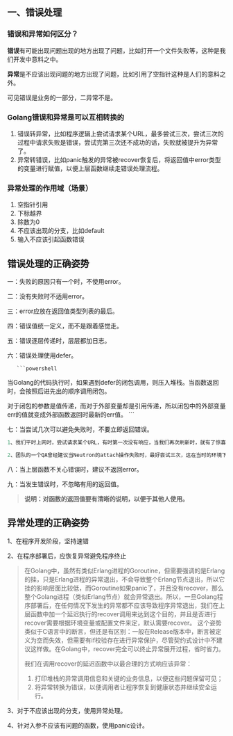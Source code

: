 





## 一、错误处理

### 错误和异常如何区分？

   **错误**有可能出现问题出现的地方出现了问题，比如打开一个文件失败等，这种是我们开发中意料之中。

   **异常**是不应该出现问题的地方出现了问题，比如引用了空指针这种是人们的意料之外。

   可见错误是业务的一部分，二异常不是。



### Golang错误和异常是可以互相转换的

1. 错误转异常，比如程序逻辑上尝试请求某个URL，最多尝试三次，尝试三次的过程中请求失败是错误，尝试完第三次还不成功的话，失败就被提升为异常了。
2. 异常转错误，比如panic触发的异常被recover恢复后，将返回值中error类型的变量进行赋值，以便上层函数继续走错误处理流程。

### 异常处理的作用域（场景）

1. 空指针引用
2. 下标越界
3. 除数为0
4. 不应该出现的分支，比如default
5. 输入不应该引起函数错误

## 错误处理的正确姿势

一：失败的原因只有一个时，不使用error。

二：没有失败时不适用error。

三：error应放在返回值类型列表的最后。

四：错误值统一定义，而不是跟着感觉走。

五：错误逐层传递时，层层都加日志。

六：错误处理使用defer。

       ```powershell
当Golang的代码执行时，如果遇到defer的闭包调用，则压入堆栈。当函数返回时，会按照后进先出的顺序调用闭包。

对于闭包的参数是值传递，而对于外部变量却是引用传递，所以闭包中的外部变量err的值就变成外部函数返回时最新的err值。
       ```

七：当尝试几次可以避免失败时，不要立即返回错误。

```powershell
1、我们平时上网时，尝试请求某个URL，有时第一次没有响应，当我们再次刷新时，就有了惊喜。

2、团队的一个QA曾经建议当Neutron的attach操作失败时，最好尝试三次，这在当时的环境下验证果然是有效的。
```

八：当上层函数不关心错误时，建议不返回error。

九：当发生错误时，不忽略有用的返回值。

>   **说明：对函数的返回值要有清晰的说明，以便于其他人使用。** 





## 异常处理的正确姿势

1、在程序开发阶段，坚持速错

2、在程序部署后，应恢复异常避免程序终止

> 在Golang中，虽然有类似Erlang进程的Goroutine，但需要强调的是Erlang的挂，只是Erlang进程的异常退出，不会导致整个Erlang节点退出，所以它挂的影响层面比较低，而Goroutine如果panic了，并且没有recover，那么整个Golang进程（类似Erlang节点）就会异常退出。所以，一旦Golang程序部署后，在任何情况下发生的异常都不应该导致程序异常退出，我们在上层函数中加一个延迟执行的recover调用来达到这个目的，并且是否进行recover需要根据环境变量或配置文件来定，默认需要recover。
> 这个姿势类似于C语言中的断言，但还是有区别：一般在Release版本中，断言被定义为空而失效，但需要有if校验存在进行异常保护，尽管契约式设计中不建议这样做。在Golang中，recover完全可以终止异常展开过程，省时省力。
>
> 我们在调用recover的延迟函数中以最合理的方式响应该异常：
>
> 1. 打印堆栈的异常调用信息和关键的业务信息，以便这些问题保留可见；
> 2. 将异常转换为错误，以便调用者让程序恢复到健康状态并继续安全运行。



3、对于不应该出现的分支，使用异常处理。

4、针对入参不应该有问题的函数，使用panic设计。











